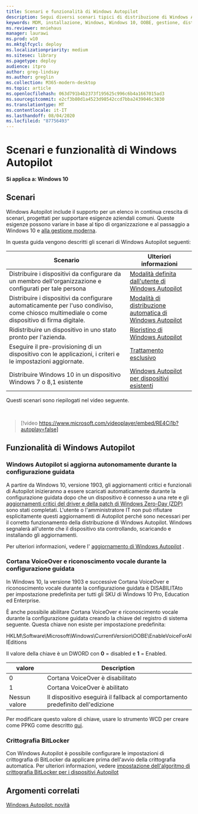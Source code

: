 ```yaml
---
title: Scenari e funzionalità di Windows Autopilot
description: Segui diversi scenari tipici di distribuzione di Windows Autopilot, ad esempio la ridistribuzione di un dispositivo in uno stato pronto per l'azienda.
keywords: MDM, installazione, Windows, Windows 10, OOBE, gestione, distribuzione, Autopilot, ZTD, zero-touch, partner, msfb, Intune
ms.reviewer: mniehaus
manager: laurawi
ms.prod: w10
ms.mktglfcycl: deploy
ms.localizationpriority: medium
ms.sitesec: library
ms.pagetype: deploy
audience: itpro
author: greg-lindsay
ms.author: greglin
ms.collection: M365-modern-desktop
ms.topic: article
ms.openlocfilehash: 063d791b4b2373f195625c996c6b4a1667015ad3
ms.sourcegitcommit: e2cf3b80d1a4523d98542ccd7bba2439046c3830
ms.translationtype: MT
ms.contentlocale: it-IT
ms.lasthandoff: 08/04/2020
ms.locfileid: "87756493"
---
```

# <a name="windows-autopilot-scenarios-and-capabilities"></a>Scenari e funzionalità di Windows Autopilot

**Si applica a: Windows 10**

## <a name="scenarios"></a>Scenari

Windows Autopilot include il supporto per un elenco in continua crescita di scenari, progettati per supportare esigenze aziendali comuni. Queste esigenze possono variare in base al tipo di organizzazione e al passaggio a Windows 10 e [alla gestione moderna](https://docs.microsoft.com/windows/client-management/manage-windows-10-in-your-organization-modern-management).

In questa guida vengono descritti gli scenari di Windows Autopilot seguenti:

| Scenario | Ulteriori informazioni |
| --- | --- |
| Distribuire i dispositivi da configurare da un membro dell'organizzazione e configurati per tale persona | [Modalità definita dall'utente di Windows Autopilot](user-driven.md) |
| Distribuire i dispositivi da configurare automaticamente per l'uso condiviso, come chiosco multimediale o come dispositivo di firma digitale.| [Modalità di distribuzione automatica di Windows Autopilot](self-deploying.md) |
| Ridistribuire un dispositivo in uno stato pronto per l'azienda.| [Ripristino di Windows Autopilot](windows-autopilot-reset.md) |
| Eseguire il pre-provisioning di un dispositivo con le applicazioni, i criteri e le impostazioni aggiornate.| [Trattamento esclusivo](white-glove.md) |
| Distribuire Windows 10 in un dispositivo Windows 7 o 8,1 esistente | [Windows Autopilot per dispositivi esistenti](existing-devices.md) |

Questi scenari sono riepilogati nel video seguente.

&nbsp;

> [!video https://www.microsoft.com/videoplayer/embed/RE4Ci1b?autoplay=false]

## <a name="windows-autopilot-capabilities"></a>Funzionalità di Windows Autopilot

### <a name="windows-autopilot-is-self-updating-during-oobe"></a>Windows Autopilot si aggiorna autonomamente durante la configurazione guidata

A partire da Windows 10, versione 1903, gli aggiornamenti critici e funzionali di Autopilot inizieranno a essere scaricati automaticamente durante la configurazione guidata dopo che un dispositivo è connesso a una rete e gli [aggiornamenti critici del driver e della patch di Windows Zero-Day (ZDP)](https://docs.microsoft.com/windows-hardware/customize/desktop/windows-updates-during-oobe) sono stati completati. L'utente o l'amministratore IT non può rifiutare esplicitamente questi aggiornamenti di Autopilot perché sono necessari per il corretto funzionamento della distribuzione di Windows Autopilot.  Windows segnalerà all'utente che il dispositivo sta controllando, scaricando e installando gli aggiornamenti.

Per ulteriori informazioni, vedere l' [aggiornamento di Windows Autopilot](autopilot-update.md) .

### <a name="cortana-voiceover-and-speech-recognition-during-oobe"></a>Cortana VoiceOver e riconoscimento vocale durante la configurazione guidata

In Windows 10, la versione 1903 e successive Cortana VoiceOver e riconoscimento vocale durante la configurazione guidata è DISABILITAto per impostazione predefinita per tutti gli SKU di Windows 10 Pro, Education ed Enterprise.

È anche possibile abilitare Cortana VoiceOver e riconoscimento vocale durante la configurazione guidata creando la chiave del registro di sistema seguente. Questa chiave non esiste per impostazione predefinita:

HKLM\Software\Microsoft\Windows\CurrentVersion\OOBE\EnableVoiceForAllEditions

Il valore della chiave è un DWORD con **0** = disabled e **1** = Enabled.

| valore | Description |
| --- | --- |
| 0 | Cortana VoiceOver è disabilitato |
| 1 | Cortana VoiceOver è abilitato |
| Nessun valore | Il dispositivo eseguirà il fallback al comportamento predefinito dell'edizione |

Per modificare questo valore di chiave, usare lo strumento WCD per creare come PPKG come descritto [qui](https://docs.microsoft.com/windows/configuration/wcd/wcd-oobe#nforce).

### <a name="bitlocker-encryption"></a>Crittografia BitLocker

Con Windows Autopilot è possibile configurare le impostazioni di crittografia di BitLocker da applicare prima dell'avvio della crittografia automatica. Per ulteriori informazioni, vedere [impostazione dell'algoritmo di crittografia BitLocker per i dispositivi Autopilot](bitlocker.md)

## <a name="related-topics"></a>Argomenti correlati

[Windows Autopilot: novità](windows-autopilot-whats-new.md)
